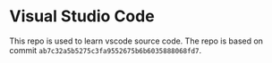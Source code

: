 
# Visual Studio Code

This repo is used to learn vscode source code. The repo is based on commit `ab7c32a5b5275c3fa9552675b6b6035888068fd7`.
